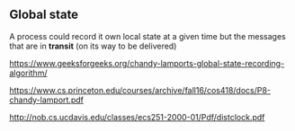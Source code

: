 ## Global state

A process could record it own local state at a given time but the messages that are in **transit** (on its way to be delivered)

https://www.geeksforgeeks.org/chandy-lamports-global-state-recording-algorithm/

https://www.cs.princeton.edu/courses/archive/fall16/cos418/docs/P8-chandy-lamport.pdf

http://nob.cs.ucdavis.edu/classes/ecs251-2000-01/Pdf/distclock.pdf

